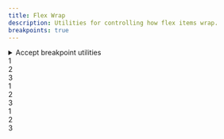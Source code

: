```yaml
---
title: Flex Wrap
description: Utilities for controlling how flex items wrap.
breakpoints: true
---
```

<div>
    <table-utility prefix="flex" property="flex-wrap" class="mb-lg"></table-utility>
	<details id="accordion-item-1" class="vv-accordion vv-accordion--bordered vv-accordion--marker-right bg-surface mb-lg">
		<summary class="vv-accordion__summary flex items-center" aria-controls="#accordion-item-1" aria-expanded="false">
			<iconify-icon icon="akar-icons:info" class="mr-sm"></iconify-icon>
			Accept breakpoint utilities
		</summary>
		<div aria-hidden="true" class="vv-accordion__content">
			<p class="font-light text-word-3">
				You can also use the breakpoint modifier to apply the class at only a specific screen size and above.<br />
				Example: md:flex-{wrap|wrap-reverse|nowrap}
			</p>
		</div>
	</details>
    <card-example>
		<div class="container h-full rounded-md bg-surface-1 p-24">
			<div class="flex flex-row justify-between flex-wrap gap-md border-b border-alpha-1 mb-24 pb-24">
				<div class="w-150 rounded-md py-10 bg-info text-center"><span class="text-xs text-white font-semibold">1</span></div>
				<div class="w-150 rounded-md py-10 bg-info text-center"><span class="text-xs text-white font-semibold">2</span></div>
				<div class="w-150 rounded-md py-10 bg-info text-center"><span class="text-xs text-white font-semibold">3</span></div>
			</div>
			<div class="flex flex-row justify-between flex-wrap-reverse gap-md border-b border-alpha-1 mb-24 pb-24">
				<div class="w-150 rounded-md py-10 bg-info text-center"><span class="text-xs text-white font-semibold">1</span></div>
				<div class="w-150 rounded-md py-10 bg-info text-center"><span class="text-xs text-white font-semibold">2</span></div>
				<div class="w-150 rounded-md py-10 bg-info text-center"><span class="text-xs text-white font-semibold">3</span></div>
			</div>
			<div class="flex flex-row justify-between flex-nowrap gap-md">
				<div class="w-150 rounded-md py-10 bg-info text-center"><span class="text-xs text-white font-semibold">1</span></div>
				<div class="w-150 rounded-md py-10 bg-info text-center"><span class="text-xs text-white font-semibold">2</span></div>
				<div class="w-150 rounded-md py-10 bg-info text-center"><span class="text-xs text-white font-semibold">3</span></div>
			</div>
		</div>
    </card-example>
</div>